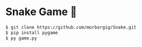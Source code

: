 # Snake Game 🐍

```bash
$ git clone https://github.com/morbargig/Snake.git
$ pip install pygame
$ py game.py
```
